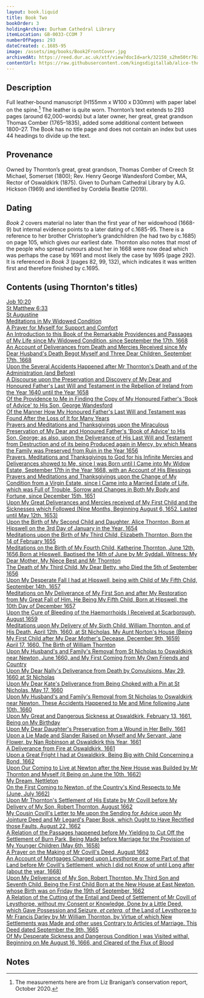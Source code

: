 ```yaml
---
layout: book.liquid
title: Book Two
bookOrder: 3
holdingArchive: Durham Cathedral Library
itemLocation: GB-0033-CCOM 7
numberOfPages: 293
dateCreated: c.1685-95
image: /assets/img/books/Book2FrontCover.jpg
archivedAt: https://reed.dur.ac.uk/xtf/view?docId=ark/32150_s2hm50tr76x.xml;query=2022#comber-3
contentUrl: https://raw.githubusercontent.com/kingsdigitallab/alice-thornton/refs/heads/edition/texts/02_book_two/book_two.xml
---
```


## Description 

Full leather-bound manuscript (H155mm x W100 x D30mm) with paper label on the spine.[^1] The leather is quite worn. Thornton’s text extends to 293 pages (around 62,000-words) but a later owner, her great, great grandson Thomas Comber (1765–1835), added some additional content between 1800–27. The Book has no title page and does not contain an index but uses 44 headings to divide up the text. 

## Provenance 

Owned by Thornton’s great, great grandson, Thomas Comber of Creech St Michael, Somerset (1800); Rev. Henry George Wandesford Comber, MA, Rector of Oswaldkirk (1875). Given to Durham Cathedral Library by A.G. Hickson (1969) and identified by Cordelia Beattie (2019). 

## Dating

_Book 2_ covers material no later than the first year of her widowhood (1668-9) but internal evidence points to a later dating of c.1685-95. There is a reference to her brother Christopher’s grandchildren (he had two by c.1685) on page 105, which gives our earliest date. Thornton also notes that most of the people who spread rumours about her in 1668 were now dead which was perhaps the case by 1691 and most likely the case by 1695 (page 292). It is referenced in _Book 3_ (pages 82, 99, 132), which indicates it was written first and therefore finished by c.1695.

## Contents (using Thornton's titles)

[Job 10:20](https://thornton.kdl.kcl.ac.uk/edition/?p0.do=book_two&p0.lo=p.1&p0.vi=modern) <br/>
[St Matthew 6:33](https://thornton.kdl.kcl.ac.uk/edition/?p0.do=book_two&p0.lo=p.3&p0.vi=modern) <br/>
[St Augustine](https://thornton.kdl.kcl.ac.uk/edition/?p0.do=book_two&p0.lo=p.3&p0.vi=modern) <br/>
[Meditations in My Widowed Condition](https://thornton.kdl.kcl.ac.uk/edition/?p0.do=book_two&p0.lo=p.5&p0.vi=modern) <br/>
[A Prayer for Myself for Support and Comfort](https://thornton.kdl.kcl.ac.uk/edition/?p0.do=book_two&p0.lo=p.7&p0.vi=modern) <br/>
[An Introduction to this Book of the Remarkable Providences and Passages of My Life since My Widowed Condition, since September the 17th, 1668](https://thornton.kdl.kcl.ac.uk/edition/?p0.do=book_two&p0.lo=p.13&p0.vi=modern) <br/>
[An Account of Deliverances from Death and Mercies Received since My Dear Husband's Death Begot Myself and Three Dear Children, September 17th, 1668](https://thornton.kdl.kcl.ac.uk/edition/?p0.do=book_two&p0.lo=p.23&p0.vi=modern) <br/>
[Upon the Several Accidents Happened after Mr Thornton's Death and of the Administration (and Before)](https://thornton.kdl.kcl.ac.uk/edition/?p0.do=book_two&p0.lo=p.27&p0.vi=modern) <br/>
[A Discourse upon the Preservation and Discovery of My Dear and Honoured Father's Last Will and Testament in the Rebellion of Ireland from the Year 1640 until the Year 1658](https://thornton.kdl.kcl.ac.uk/edition/?p0.do=book_two&p0.lo=p.36&p0.vi=modern) <br/>
[Of the Providence to Me in Finding the Copy of My Honoured Father's 'Book of Advice' to His Son, George Wandesford](https://thornton.kdl.kcl.ac.uk/edition/?p0.do=book_two&p0.lo=p.44&p0.vi=modern) <br/>
[Of the Manner How My Honoured Father's Last Will and Testament was Found After the Loss of It for Many Years](https://thornton.kdl.kcl.ac.uk/edition/?p0.do=book_two&p0.lo=p.68&p0.vi=modern) <br/>
[Prayers and Meditations and Thanksgivings upon the Miraculous Preservation of My Dear and Honoured Father's 'Book of Advice' to His Son, George; as also, upon the Deliverance of His Last Will and Testament from Destruction and of its being Produced again in Mercy, by which Means the Family was Preserved from Ruin in the Year 1656](https://thornton.kdl.kcl.ac.uk/edition/?p0.do=book_two&p0.lo=p.85&p0.vi=modern) <br/>
[Prayers, Meditations and Thanksgivings to God for his Infinite Mercies and Deliverances showed to Me, since I was Born until I Came into My Widow Estate, September 17th in the Year 1668, with an Account of His Blessings](https://thornton.kdl.kcl.ac.uk/edition/?p0.do=book_two&p0.lo=p.102&p0.vi=modern) <br/>
[Prayers and Meditations and Thanksgivings upon the Change of My Condition from a Virgin Estate, since I Came into a Married Estate of Life, which was Full of Trouble, Sorrow and Changes in Both My Body and Fortune, since December 15th, 1651](https://thornton.kdl.kcl.ac.uk/edition/?p0.do=book_two&p0.lo=p.131&p0.vi=modern) <br/>
[Upon My Great Deliverances and Mercies received of My First Child and the Sicknesses which Followed (Nine Months, Beginning August 6, 1652, Lasted until May 12th, 1653)](https://thornton.kdl.kcl.ac.uk/edition/?p0.do=book_two&p0.lo=p.135&p0.vi=modern) <br/>
[Upon the Birth of My Second Child and Daughter, Alice Thornton, Born at Hipswell on the 3rd Day of January in the Year, 1654](https://thornton.kdl.kcl.ac.uk/edition/?p0.do=book_two&p0.lo=p.144&p0.vi=modern) <br/>
[Meditations upon the Birth of My Third Child, Elizabeth Thornton, Born the 14 of February 1655](https://thornton.kdl.kcl.ac.uk/edition/?p0.do=book_two&p0.lo=p.148&p0.vi=modern) <br/>
[Meditations on the Birth of My Fourth Child, Katherine Thornton,  June 12th, 1656,Born at Hipswell. Baptised the 14th of June by Mr Syddall. Witness: My Dear Mother, My Niece Best and Mr Thornton](https://thornton.kdl.kcl.ac.uk/edition/?p0.do=book_two&p0.lo=p.153&p0.vi=modern)<br/>
[The Death of My Third Child, My Dear Betty, who Died the 5th of September 1656](https://thornton.kdl.kcl.ac.uk/edition/?p0.do=book_two&p0.lo=p.157&p0.vi=modern) <br/>
[Upon My Desperate Fall I had at Hipswell, being with Child of My Fifth Child, September 14th, 1657](https://thornton.kdl.kcl.ac.uk/edition/?p0.do=book_two&p0.lo=p.159&p0.vi=modern) <br/>
[Meditations on My Deliverance of My First Son and after My Restoration from My Great Fall of Him. He Being My Fifth Child, Born at Hipswell, the 10th Day of December 1657](https://thornton.kdl.kcl.ac.uk/edition/?p0.do=book_two&p0.lo=p.161&p0.vi=modern) <br/>
[Upon the Cure of Bleeding of the Haemorrhoids I Received at Scarborough, August 1659](https://thornton.kdl.kcl.ac.uk/edition/?p0.do=book_two&p0.lo=p.165&p0.vi=modern) <br/>
[Meditations upon My Delivery of My Sixth Child, William Thornton, and of His Death, April 12th, 1660, at St Nicholas, My Aunt Norton's House (Being My First Child after My Dear Mother's Decease, December 9th, 1659)](https://thornton.kdl.kcl.ac.uk/edition/?p0.do=book_two&p0.lo=p.168&p0.vi=modern) <br/>
[April 17, 1660. The Birth of William Thornton](https://thornton.kdl.kcl.ac.uk/edition/?p0.do=book_two&p0.lo=p.177&p0.vi=modern) <br/>
[Upon My Husband's and Family's Removal from St Nicholas to Oswaldkirk near Newton, June 1660, and My First Coming from My Own Friends and Country](https://thornton.kdl.kcl.ac.uk/edition/?p0.do=book_two&p0.lo=p.183&p0.vi=modern) <br/>
[Upon My Dear Nally's Deliverance from Death by Convulsions, May 29, 1660 at St Nicholas](https://thornton.kdl.kcl.ac.uk/edition/?p0.do=book_two&p0.lo=p.185&p0.vi=modern) <br/>
[Upon My Dear Kate's Deliverance from Being Choked with a Pin at St Nicholas, May 17, 1660](https://thornton.kdl.kcl.ac.uk/edition/?p0.do=book_two&p0.lo=p.187&p0.vi=modern) <br/>
[Upon My Husband's and Family's Removal from St Nicholas to Oswaldkirk near Newton. These Accidents Happened to Me and Mine following June 10th, 1660](https://thornton.kdl.kcl.ac.uk/edition/?p0.do=book_two&p0.lo=p.191&p0.vi=modern) <br/>
[Upon My Great and Dangerous Sickness at Oswaldkirk, February 13, 1661, Being on My Birthday](https://thornton.kdl.kcl.ac.uk/edition/?p0.do=book_two&p0.lo=p.193&p0.vi=modern) <br/>
[Upon My Dear Daughter's Preservation from a Wound in Her Belly, 1661](https://thornton.kdl.kcl.ac.uk/edition/?p0.do=book_two&p0.lo=p.211&p0.vi=modern) <br/>
[Upon a Lie Made and Slander Raised on Myself and My Servant, Jane Flower, by Nan Robinson at Oswaldkirk this Year, 1661](https://thornton.kdl.kcl.ac.uk/edition/?p0.do=book_two&p0.lo=p.212&p0.vi=modern) <br/>
[A Deliverance from Fire at Oswaldkirk, 1661](https://thornton.kdl.kcl.ac.uk/edition/?p0.do=book_two&p0.lo=p.223&p0.vi=modern) <br/>
[Upon a Great Fright I had at Oswaldkirk, Being Big with Child Concerning a Bond, 1662](https://thornton.kdl.kcl.ac.uk/edition/?p0.do=book_two&p0.lo=p.224&p0.vi=modern) <br/>
[Upon Our Coming to Live at Newton after the New House was Builded by Mr Thornton and Myself (it Being on June the 10th, 1662)](https://thornton.kdl.kcl.ac.uk/edition/?p0.do=book_two&p0.lo=p.229&p0.vi=modern) <br/>
[My Dream, Nettleton](https://thornton.kdl.kcl.ac.uk/edition/?p0.do=book_two&p0.lo=p.234&p0.vi=modern) <br/>
[On the First Coming to Newton, of the Country's Kind Respects to Me (June, July 1662)](https://thornton.kdl.kcl.ac.uk/edition/?p0.do=book_two&p0.lo=p.237&p0.vi=modern) <br/>
[Upon Mr Thornton's Settlement of His Estate by Mr Covill before My Delivery of My Son, Robert Thornton, August 1662](https://thornton.kdl.kcl.ac.uk/edition/?p0.do=book_two&p0.lo=p.238&p0.vi=modern&hi=ppl:rc2) <br/>
[My Cousin Covill's Letter to Me upon the Sending for Advice upon My Jointure Deed and Mr Legard's Paper Book, which Ought to Have Rectified those Faults, August 22, 1662](https://thornton.kdl.kcl.ac.uk/edition/?p0.do=book_two&p0.lo=p.242&p0.vi=modern) <br/>
[A Relation of the Passages happened before My Yielding to Cut Off the Settlement of Burn Park, Being Made before Marriage for the Provision of My Younger Children (May 6th, 1658)](https://thornton.kdl.kcl.ac.uk/edition/?p0.do=book_two&p0.lo=p.242&p0.vi=modern) <br/>
[A Prayer on the Making of Mr Covill's Deed, August 1662](https://thornton.kdl.kcl.ac.uk/edition/?p0.do=book_two&p0.lo=p.261&p0.vi=modern) <br/>
[An Account of Mortgages Charged upon Leysthorpe or some Part of that Land before Mr Covill's Settlement, which I did not Know of until Long after (about the year, 1668)](https://thornton.kdl.kcl.ac.uk/edition/?p0.do=book_two&p0.lo=p.262&p0.vi=modern) <br/>
[Upon My Deliverance of My Son, Robert Thornton, My Third Son and Seventh Child, Being the First Child Born at the New House at East Newton, whose Birth was on Friday the 19th of September, 1662](https://thornton.kdl.kcl.ac.uk/edition/?p0.do=book_two&p0.lo=p.265&p0.vi=modern) <br/>
[A Relation of the Cutting of the Entail and Deed of Settlement of Mr Covill of Leysthorpe, without my Consent or Knowledge, Done by a Little Deed, which Gave Possession and Seizure, *et cetera*, of the Land of Leysthorpe to Mr Francis Darley by Mr William Thornton, by Virtue of which New Settlements was Made and other uses Contrary to Articles of Marriage. This Deed dated September the 9th, 1665](https://thornton.kdl.kcl.ac.uk/edition/?p0.do=book_two&p0.lo=p.274&p0.vi=modern) <br/>
[Of My Desperate Sickness and Dangerous Condition I was Visited withal, Beginning on Me August 16, 1666, and Cleared of the Flux of Blood](https://thornton.kdl.kcl.ac.uk/edition/?p0.do=book_two&p0.lo=p.278&p0.vi=modern) <br/>

## Notes

[^1]: The measurements here are from Liz Branigan’s conservation report, October 2020. 